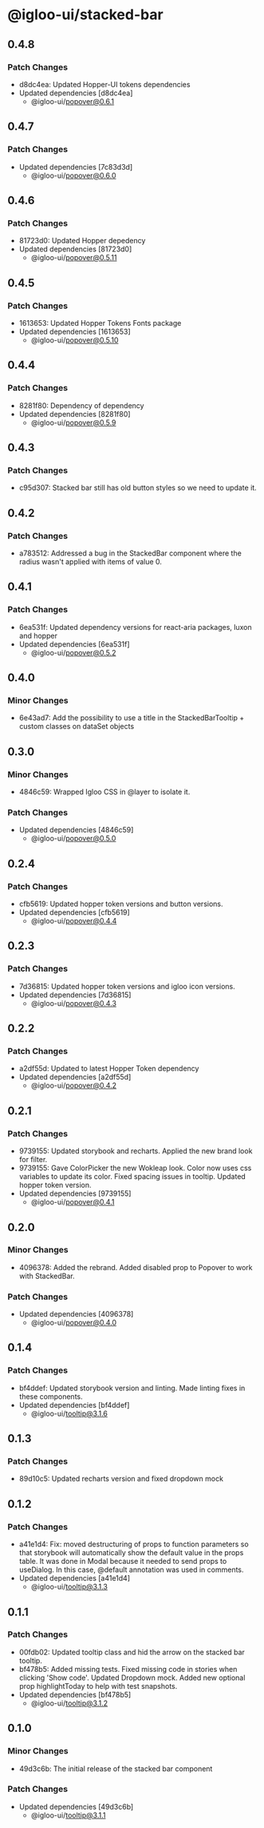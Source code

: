 # @igloo-ui/stacked-bar

## 0.4.8

### Patch Changes

- d8dc4ea: Updated Hopper-UI tokens dependencies
- Updated dependencies [d8dc4ea]
  - @igloo-ui/popover@0.6.1

## 0.4.7

### Patch Changes

- Updated dependencies [7c83d3d]
  - @igloo-ui/popover@0.6.0

## 0.4.6

### Patch Changes

- 81723d0: Updated Hopper depedency
- Updated dependencies [81723d0]
  - @igloo-ui/popover@0.5.11

## 0.4.5

### Patch Changes

- 1613653: Updated Hopper Tokens Fonts package
- Updated dependencies [1613653]
  - @igloo-ui/popover@0.5.10

## 0.4.4

### Patch Changes

- 8281f80: Dependency of dependency
- Updated dependencies [8281f80]
  - @igloo-ui/popover@0.5.9

## 0.4.3

### Patch Changes

- c95d307: Stacked bar still has old button styles so we need to update it.

## 0.4.2

### Patch Changes

- a783512: Addressed a bug in the StackedBar component where the radius wasn't applied with items of value 0.

## 0.4.1

### Patch Changes

- 6ea531f: Updated dependency versions for react-aria packages, luxon and hopper
- Updated dependencies [6ea531f]
  - @igloo-ui/popover@0.5.2

## 0.4.0

### Minor Changes

- 6e43ad7: Add the possibility to use a title in the StackedBarTooltip + custom classes on dataSet objects

## 0.3.0

### Minor Changes

- 4846c59: Wrapped Igloo CSS in @layer to isolate it.

### Patch Changes

- Updated dependencies [4846c59]
  - @igloo-ui/popover@0.5.0

## 0.2.4

### Patch Changes

- cfb5619: Updated hopper token versions and button versions.
- Updated dependencies [cfb5619]
  - @igloo-ui/popover@0.4.4

## 0.2.3

### Patch Changes

- 7d36815: Updated hopper token versions and igloo icon versions.
- Updated dependencies [7d36815]
  - @igloo-ui/popover@0.4.3

## 0.2.2

### Patch Changes

- a2df55d: Updated to latest Hopper Token dependency
- Updated dependencies [a2df55d]
  - @igloo-ui/popover@0.4.2

## 0.2.1

### Patch Changes

- 9739155: Updated storybook and recharts. Applied the new brand look for filter.
- 9739155: Gave ColorPicker the new Wokleap look. Color now uses css variables to update its color. Fixed spacing issues in tooltip. Updated hopper token version.
- Updated dependencies [9739155]
  - @igloo-ui/popover@0.4.1

## 0.2.0

### Minor Changes

- 4096378: Added the rebrand. Added disabled prop to Popover to work with StackedBar.

### Patch Changes

- Updated dependencies [4096378]
  - @igloo-ui/popover@0.4.0

## 0.1.4

### Patch Changes

- bf4ddef: Updated storybook version and linting. Made linting fixes in these components.
- Updated dependencies [bf4ddef]
  - @igloo-ui/tooltip@3.1.6

## 0.1.3

### Patch Changes

- 89d10c5: Updated recharts version and fixed dropdown mock

## 0.1.2

### Patch Changes

- a41e1d4: Fix: moved destructuring of props to function parameters so that storybook will automatically show the default value in the props table. It was done in Modal because it needed to send props to useDialog. In this case, @default annotation was used in comments.
- Updated dependencies [a41e1d4]
  - @igloo-ui/tooltip@3.1.3

## 0.1.1

### Patch Changes

- 00fdb02: Updated tooltip class and hid the arrow on the stacked bar tooltip.
- bf478b5: Added missing tests. Fixed missing code in stories when clicking 'Show code'. Updated Dropdown mock. Added new optional prop highlightToday to help with test snapshots.
- Updated dependencies [bf478b5]
  - @igloo-ui/tooltip@3.1.2

## 0.1.0

### Minor Changes

- 49d3c6b: The initial release of the stacked bar component

### Patch Changes

- Updated dependencies [49d3c6b]
  - @igloo-ui/tooltip@3.1.1
